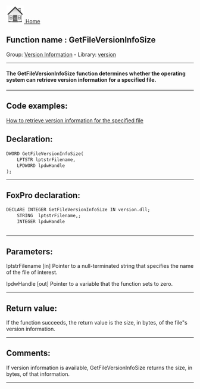 [<img src="../../images/home.png"> Home ](https://github.com/VFPX/Win32API)  

## Function name : GetFileVersionInfoSize
Group: [Version Information](../../functions_group.md#Version_Information)  -  Library: [version](../../../libraries.md#version)  
***  


#### The GetFileVersionInfoSize function determines whether the operating system can retrieve version information for a specified file.
***  


## Code examples:
[How to retrieve version information for the specified file](../../samples/sample_480.md)  

## Declaration:
```foxpro  
DWORD GetFileVersionInfoSize(
	LPTSTR lptstrFilename,
	LPDWORD lpdwHandle
);  
```  
***  


## FoxPro declaration:
```foxpro  
DECLARE INTEGER GetFileVersionInfoSize IN version.dll;
	STRING  lptstrFilename,;
	INTEGER lpdwHandle
  
```  
***  


## Parameters:
lptstrFilename
[in] Pointer to a null-terminated string that specifies the name of the file of interest.

lpdwHandle
[out] Pointer to a variable that the function sets to zero.   
***  


## Return value:
If the function succeeds, the return value is the size, in bytes, of the file"s version information.  
***  


## Comments:
If version information is available, GetFileVersionInfoSize returns the size, in bytes, of that information.   
  
***  

